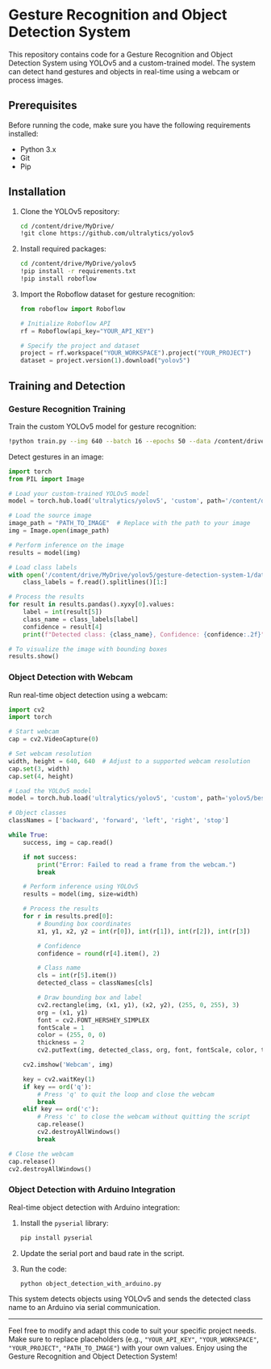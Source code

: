 # Gesture Recognition and Object Detection System

This repository contains code for a Gesture Recognition and Object Detection System using YOLOv5 and a custom-trained model. The system can detect hand gestures and objects in real-time using a webcam or process images.

## Prerequisites

Before running the code, make sure you have the following requirements installed:

- Python 3.x
- Git
- Pip

## Installation

1. Clone the YOLOv5 repository:

   ```bash
   cd /content/drive/MyDrive/
   !git clone https://github.com/ultralytics/yolov5
   ```

2. Install required packages:

   ```bash
   cd /content/drive/MyDrive/yolov5
   !pip install -r requirements.txt
   !pip install roboflow
   ```

3. Import the Roboflow dataset for gesture recognition:

   ```python
   from roboflow import Roboflow

   # Initialize Roboflow API
   rf = Roboflow(api_key="YOUR_API_KEY")

   # Specify the project and dataset
   project = rf.workspace("YOUR_WORKSPACE").project("YOUR_PROJECT")
   dataset = project.version(1).download("yolov5")
   ```

## Training and Detection

### Gesture Recognition Training

Train the custom YOLOv5 model for gesture recognition:

```bash
!python train.py --img 640 --batch 16 --epochs 50 --data /content/drive/MyDrive/yolov5/gesture-detection-system-1/data.yaml --weights yolov5s.pt
```

Detect gestures in an image:

```python
import torch
from PIL import Image

# Load your custom-trained YOLOv5 model
model = torch.hub.load('ultralytics/yolov5', 'custom', path='/content/drive/MyDrive/yolov5/runs/train/exp/weights/best.pt')

# Load the source image
image_path = "PATH_TO_IMAGE"  # Replace with the path to your image
img = Image.open(image_path)

# Perform inference on the image
results = model(img)

# Load class labels
with open('/content/drive/MyDrive/yolov5/gesture-detection-system-1/data.yaml', 'r') as f:
    class_labels = f.read().splitlines()[1:]

# Process the results
for result in results.pandas().xyxy[0].values:
    label = int(result[5])
    class_name = class_labels[label]
    confidence = result[4]
    print(f"Detected class: {class_name}, Confidence: {confidence:.2f}")

# To visualize the image with bounding boxes
results.show()
```

### Object Detection with Webcam

Run real-time object detection using a webcam:

```python
import cv2
import torch

# Start webcam
cap = cv2.VideoCapture(0)

# Set webcam resolution
width, height = 640, 640  # Adjust to a supported webcam resolution
cap.set(3, width)
cap.set(4, height)

# Load the YOLOv5 model
model = torch.hub.load('ultralytics/yolov5', 'custom', path='yolov5/best.pt')

# Object classes
classNames = ['backward', 'forward', 'left', 'right', 'stop']

while True:
    success, img = cap.read()

    if not success:
        print("Error: Failed to read a frame from the webcam.")
        break

    # Perform inference using YOLOv5
    results = model(img, size=width)

    # Process the results
    for r in results.pred[0]:
        # Bounding box coordinates
        x1, y1, x2, y2 = int(r[0]), int(r[1]), int(r[2]), int(r[3])

        # Confidence
        confidence = round(r[4].item(), 2)

        # Class name
        cls = int(r[5].item())
        detected_class = classNames[cls]

        # Draw bounding box and label
        cv2.rectangle(img, (x1, y1), (x2, y2), (255, 0, 255), 3)
        org = (x1, y1)
        font = cv2.FONT_HERSHEY_SIMPLEX
        fontScale = 1
        color = (255, 0, 0)
        thickness = 2
        cv2.putText(img, detected_class, org, font, fontScale, color, thickness)

    cv2.imshow('Webcam', img)

    key = cv2.waitKey(1)
    if key == ord('q'):
        # Press 'q' to quit the loop and close the webcam
        break
    elif key == ord('c'):
        # Press 'c' to close the webcam without quitting the script
        cap.release()
        cv2.destroyAllWindows()
        break

# Close the webcam
cap.release()
cv2.destroyAllWindows()
```

### Object Detection with Arduino Integration

Real-time object detection with Arduino integration:

1. Install the `pyserial` library:

   ```bash
   pip install pyserial
   ```

2. Update the serial port and baud rate in the script.

3. Run the code:

   ```python
   python object_detection_with_arduino.py
   ```

This system detects objects using YOLOv5 and sends the detected class name to an Arduino via serial communication.

---

Feel free to modify and adapt this code to suit your specific project needs. Make sure to replace placeholders (e.g., `"YOUR_API_KEY"`, `"YOUR_WORKSPACE"`, `"YOUR_PROJECT"`, `"PATH_TO_IMAGE"`) with your own values. Enjoy using the Gesture Recognition and Object Detection System!
